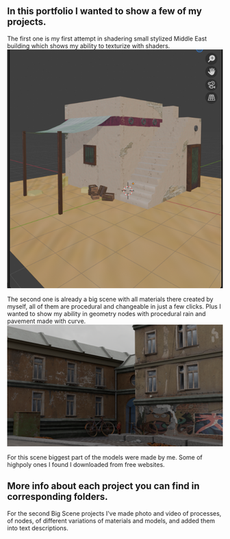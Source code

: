 ## In this portfolio I wanted to show a few of my projects.
 
The first one is my first attempt in shadering small stylized Middle East building which shows my ability to texturize with shaders.
![First project](images/smallScene/Preview.png)
 
The second one is already a big scene with all materials there created by myself, all of them are procedural and changeable in just a few clicks. Plus I wanted to show my ability in geometry nodes with procedural rain and pavement made with curve.
![Final render](images/bigScene/preview.png)

For this scene biggest part of the models were made by me. Some of highpoly ones I found I downloaded from free websites.

## More info about each project you can find in corresponding folders.

For the second Big Scene projects I've made photo and video of processes, of nodes, of different variations of materials and models, and added them into text descriptions.

